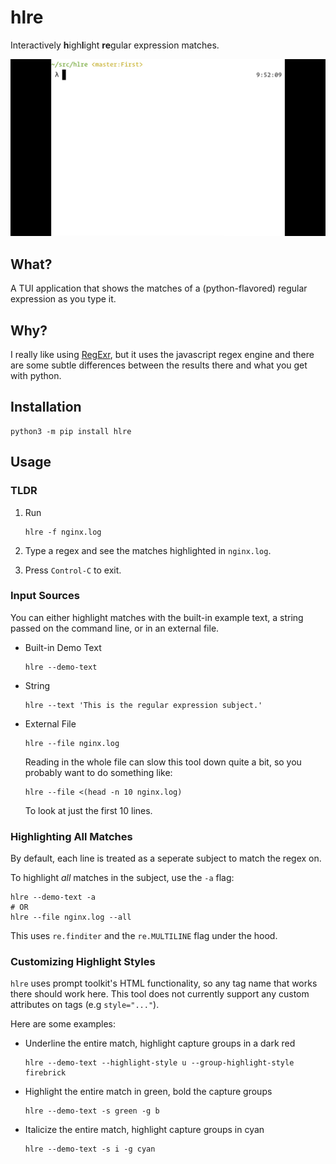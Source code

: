 # hlre

Interactively **h**igh**l**ight **re**gular expression matches.

![](demo.gif)

## What?

A TUI application that shows the matches of a (python-flavored) regular
expression as you type it.

## Why?

I really like using [RegExr](https://regexr.com/), but it uses the javascript
regex engine and there are some subtle differences between the results there and
what you get with python.

## Installation

```
python3 -m pip install hlre
```

## Usage

### TLDR

1. Run

    ```
    hlre -f nginx.log
    ```

1. Type a regex and see the matches highlighted in `nginx.log`.

1. Press `Control-C` to exit.

### Input Sources

You can either highlight matches with the built-in example text, a string passed
on the command line, or in an external file.

- Built-in Demo Text

    ```
    hlre --demo-text
    ```

- String

    ```
    hlre --text 'This is the regular expression subject.'
    ```

- External File

    ```
    hlre --file nginx.log
    ```

    Reading in the whole file can slow this tool down quite a bit, so you probably
    want to do something like:

    ```
    hlre --file <(head -n 10 nginx.log)
    ```

    To look at just the first 10 lines.

### Highlighting All Matches

By default, each line is treated as a seperate subject to match the regex on.

To highlight *all* matches in the subject, use the `-a` flag:

```
hlre --demo-text -a
# OR
hlre --file nginx.log --all
```

This uses `re.finditer` and the `re.MULTILINE` flag under the hood.

### Customizing Highlight Styles

`hlre` uses prompt toolkit's HTML functionality, so any tag name that works
there should work here. This tool does not currently support any custom
attributes on tags (e.g `style="..."`).

Here are some examples:

- Underline the entire match, highlight capture groups in a dark red

    ```
    hlre --demo-text --highlight-style u --group-highlight-style firebrick
    ```

- Highlight the entire match in green, bold the capture groups

    ```
    hlre --demo-text -s green -g b
    ```

- Italicize the entire match, highlight capture groups in cyan

    ```
    hlre --demo-text -s i -g cyan
    ```

